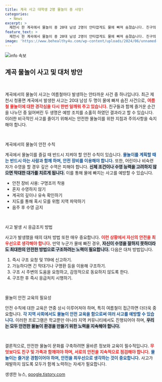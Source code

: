 ```yaml
---
title: 계곡 사고 대학생 2명 물놀이 중 사망!
categories:
  - News
excerpt: >
  제천시 한 계곡에서 물놀이 중 20대 남성 2명이 안타깝게도 물에 빠져 숨졌습니다. 친구의 신고로 출동한 소방당국은 구조했으나, 그들은 결국 병원에서 생명을 잃었습니다. 사고 경위는 경찰이 조사 중입니다.
feature_text: >
  제천시 한 계곡에서 물놀이 중 20대 남성 2명이 안타깝게도 물에 빠져 숨졌습니다. 친구의 신고로 출동한 소방당국은 구조했으나, 그들은 결국 병원에서 생명을 잃었습니다. 사고 경위는 경찰이 조사 중입니다.
image: 'https://www.behealthy4u.com/wp-content/uploads/2024/06/unnamed-file.png'
---
```


<p><img src="https://www.behealthy4u.com/wp-content/uploads/2024/06/unnamed-file.png" alt="info 속보" /></p>

<h2 data-ke-size="size26">계곡 물놀이 사고 및 대처 방안</h2>

<p data-ke-size="size16">&nbsp;</p>

<p>계곡에서의 물놀이 사고는 여름철마다 발생하는 안타까운 사건 중 하나입니다. 최근 제천시 청풍면 계곡에서 발생한 사고는 20대 남성 두 명이 물에 빠져 숨진 사건으로, <b><span style="color: #ee2323;">여름철 물놀이에 대한 경각심을 다시 한번 일깨워 주고 있습니다.</span></b> 친구들과 함께 즐거운 순간을 나누던 중 잃어버린 두 생명은 예방 조치를 소홀히 하였던 결과라고 할 수 있습니다. 이러한 비극적인 사고를 줄이기 위해서는 안전한 물놀이를 위한 지침과 주의사항을 숙지해야 합니다. </p>

<p data-ke-size="size16">&nbsp;</p>

<p>계곡에서의 물놀이 안전 수칙</p>

<p>계곡에서 물놀이를 즐길 때 반드시 지켜야 할 안전 수칙이 있습니다. <b><span style="color: #1a5490;">물놀이를 계획할 때는 반드시 아는 사람과 함께 하며, 안전 장비를 이용해야 합니다.</span></b> 또한, 어린이나 비숙련 자가 수영을 할 경우 깊은 수역은 피해야 합니다. <b><span style="background-color: #21538527;">신체 조건이나 수영 능력을 고려하지 않으면 막대한 대가를 치르게 됩니다.</span></b> 이를 통해 물에 빠지는 사고를 예방할 수 있습니다.</p>

<ul>
    <li>안전 장비 사용: 구명조끼 착용</li>
    <li>혼자 수영하지 않기</li>
    <li>계곡의 깊이나 유속 확인하기</li>
    <li>지도를 통해 혹시 모를 위험 지역 파악하기</li>
    <li>음주 후 수영 금지</li>
</ul>

<p data-ke-size="size16">&nbsp;</p>

<p>사고 발생 시 응급조치 방법</p>

<p>사고가 발생했을 때의 대처 방법 또한 매우 중요합니다. <b><span style="color: #ee2323;">이런 상황에서 자신의 안전을 최우선으로 생각해야 합니다.</span></b> 만약 누군가 물에 빠진 경우, <b><span style="background-color: #21538527;">자신이 수영을 잘하지 못하더라도 최대한의 안전한 방법으로 구조하려는 노력이 필요합니다.</span></b> 다음은 대처 방법입니다.</p>

<ol>
<li>즉시 구조 요청 및 119에 신고하기.</li>
<li>가능하다면 긴 막대기나 구명환 등을 이용해 구조하기.</li>
<li>구조 시 주변의 도움을 요청하고, 감정적으로 동요하지 않도록 한다.</li>
<li>구조한 후 즉시 응급처치 시행하기.</li>
</ol>

<p data-ke-size="size16">&nbsp;</p>

<p>물놀이 안전 교육의 필요성</p>

<p>안전 수칙에 대한 교육은 연중 상시 이루어져야 하며, 특히 여름철이 접근하면 더더욱 중요합니다. <b><span style="color: #1a5490;">각 지역 사회에서도 물놀이 안전 교육을 함으로써 여러 사고를 예방할 수 있습니다.</span></b> 이러한 프로그램은 학교뿐만 아니라 지역 커뮤니티에서도 진행되어야 하며, <b><span style="background-color: #21538527;">우리는 모두 안전한 물놀이 환경을 만들기 위한 노력을 지속해야 합니다.</span></b> </p>

<p data-ke-size="size16">&nbsp;</p>

<p>결론적으로, 안전한 물놀이 문화를 구축하려면 올바른 정보와 교육이 필수적입니다. <b><span style="color: #ee2323;">무엇보다도 친구 및 가족과 함께여야 하며, 서로의 안전을 지속적으로 점검해야 합니다.</span></b> <b><span style="color: #1a5490;">물놀이는 즐거운 경험이어야 하며, 안전을 최우선으로 생각하는 것이 중요합니다.</span></b> 사고가 재발하지 않도록 모두가 함께 노력하는 자세가 필요합니다.</p>
생생한 뉴스, <a href="https://qoogle.tistory.com" rel="dofollow">qoogle.tistory.com</a>


